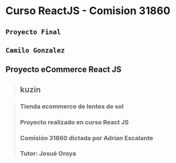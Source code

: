 # Curso ReactJS - Comision 31860
## `Proyecto Final`
## `Camilo Gonzalez`

## Proyecto eCommerce React JS 
>## **kuzin**

>### Tienda ecommerce de lentes de sol
>### Proyecto realizado en curso React JS
>### Comisión 31860 dictada por Adrian Escalante
>### Tutor: Josué Oroya